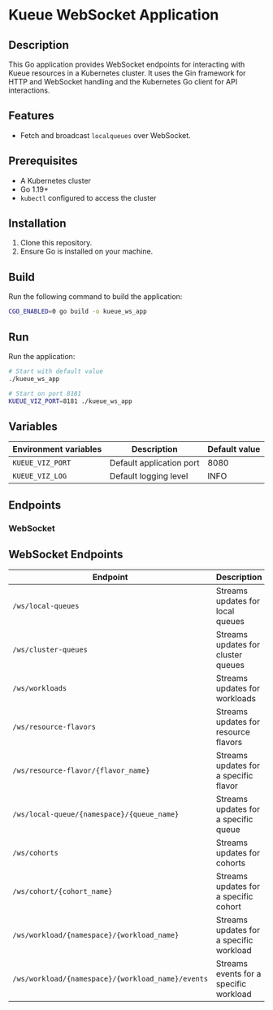 # Kueue WebSocket Application

## Description

This Go application provides WebSocket endpoints for interacting with Kueue resources in a Kubernetes cluster. It uses the Gin framework for HTTP and WebSocket handling and the Kubernetes Go client for API interactions.

## Features

- Fetch and broadcast `localqueues` over WebSocket.

## Prerequisites

- A Kubernetes cluster
- Go 1.19+
- `kubectl` configured to access the cluster

## Installation

1. Clone this repository.
2. Ensure Go is installed on your machine.

## Build

Run the following command to build the application:

```bash
CGO_ENABLED=0 go build -o kueue_ws_app
```

## Run

Run the application:

```bash
# Start with default value
./kueue_ws_app

# Start on port 8181
KUEUE_VIZ_PORT=8181 ./kueue_ws_app
```

## Variables

| Environment variables | Description              | Default value |
| --------------------- | ------------------------ | ------------- |
| `KUEUE_VIZ_PORT`      | Default application port | 8080          |
| `KUEUE_VIZ_LOG`       | Default logging level    | INFO          |

## Endpoints

### WebSocket

## WebSocket Endpoints

| Endpoint                                          | Description                             |
| ------------------------------------------------- | --------------------------------------- |
| `/ws/local-queues`                                | Streams updates for local queues        |
| `/ws/cluster-queues`                              | Streams updates for cluster queues      |
| `/ws/workloads`                                   | Streams updates for workloads           |
| `/ws/resource-flavors`                            | Streams updates for resource flavors    |
| `/ws/resource-flavor/{flavor_name}`               | Streams updates for a specific flavor   |
| `/ws/local-queue/{namespace}/{queue_name}`        | Streams updates for a specific queue    |
| `/ws/cohorts`                                     | Streams updates for cohorts             |
| `/ws/cohort/{cohort_name}`                        | Streams updates for a specific cohort   |
| `/ws/workload/{namespace}/{workload_name}`        | Streams updates for a specific workload |
| `/ws/workload/{namespace}/{workload_name}/events` | Streams events for a specific workload  |

